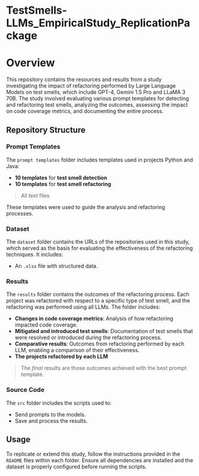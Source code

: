 # TestSmells-LLMs_EmpiricalStudy_ReplicationPackage

# Overview

This repository contains the resources and results from a study investigating the impact of refactoring performed by Large Language Models on test smells, which include GPT-4, Gemini 1.5 Pro and LLaMA 3 70B. The study involved evaluating various prompt templates for detecting and refactoring test smells, analyzing the outcomes, assessing the impact on code coverage metrics, and documenting the entire process.

## Repository Structure

### Prompt Templates

The `prompt templates` folder includes templates used in projects Python and Java:
- **10 templates** for **test smell detection**
- **10 templates** for **test smell refactoring**
>All text files

These templates were used to guide the analysis and refactoring processes.

### Dataset

The `dataset` folder contains the URLs of the repositories used in this study, which served as the basis for evaluating the effectiveness of the refactoring techniques. It includes:
- An `.xlsx` file with structured data.

### Results

The `results` folder contains the outcomes of the refactoring process. Each project was refactored with respect to a specific type of test smell, and the refactoring was performed using all LLMs. The folder includes:
- **Changes in code coverage metrics**: Analysis of how refactoring impacted code coverage.
- **Mitigated and introduced test smells**: Documentation of test smells that were resolved or introduced during the refactoring process.
- **Comparative results**: Outcomes from refactoring performed by each LLM, enabling a comparison of their effectiveness.
- **The projects refactored by each LLM**
>The *final* results are those outcomes achieved with the best prompt template.

### Source Code

The `src` folder includes the scripts used to:

- Send prompts to the models.
- Save and process the results.


## Usage

To replicate or extend this study, follow the instructions provided in the `README` files within each folder. Ensure all dependencies are installed and the dataset is properly configured before running the scripts.